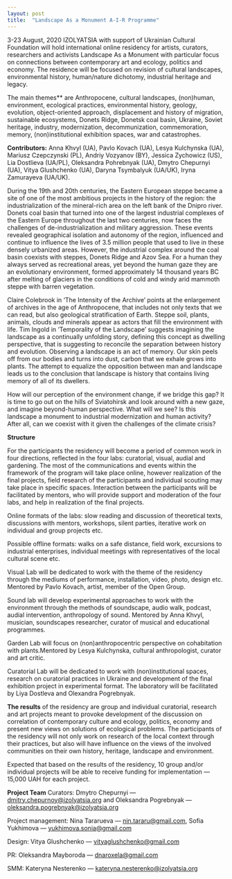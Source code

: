 ```yaml
---
layout: post
title:  "Landscape As a Monument A-I-R Programme"
---
```


3-23 August, 2020 IZOLYATSIA with support of Ukrainian Cultural Foundation will hold international online residency for artists, curators, researchers and activists Landscape As a Monument with particular focus on connections between contemporary art and ecology, politics and economy. The residence will be focused on revision of cultural landscapes, environmental history, human/nature dichotomy, industrial heritage and legacy.

The main themes** are Anthropocene, cultural landscapes, (non)human, environment, ecological practices, environmental history, geology, evolution, object-oriented approach, displacement and history of migration, sustainable ecosystems, Donets Ridge, Donetsk coal basin, Ukraine, Soviet heritage, industry, modernization, decommunization, commemoration, memory, (non)institutional exhibition spaces, war and catastrophes.  

**Contributors:** Anna Khvyl (UA), Pavlo Kovach (UA), Lesya Kulchynska (UA), Mariusz Czepczynski (PL), Andriy Vozyanov (BY), Jessica Zychowicz (US), Lia Dostlieva (UA/PL), Oleksandra Pohrebnyak (UA), Dmytro Chepurnyi (UA), Vitya Glushchenko (UA), Daryna Tsymbalyuk (UA/UK), Iryna Zamurayeva (UA/UK). 

During the 19th and 20th centuries, the Eastern European steppe became a site of one of the most ambitious projects in the history of the region: the industrialization of the mineral-rich area on the left bank of the Dnipro river. Donets coal basin that turned into one of the largest industrial complexes of the Eastern Europe throughout the last two centuries, now faces the challenges of de-industrialization and military aggression. These events revealed geographical isolation and autonomy of the region, influenced and continue to influence the lives of 3.5 million people that used to live in these densely urbanized areas. However, the industrial complex around the coal basin coexists with steppes, Donets Ridge and Azov Sea. For a human they always served as recreational areas, yet beyond the human gaze they are an evolutionary environment, formed approximately 14 thousand years BC after melting of glaciers in the conditions of cold and windy arid mammoth steppe with barren vegetation.

Claire Colebrook in ‘The Intensity of the Archive’ points at the enlargement of archives in the age of Anthropocene, that includes not only texts that we can read, but also geological stratification of Earth. Steppe soil, plants, animals, clouds and minerals appear as actors that fill the environment with life. Tim Ingold in ‘Temporality of the Landscape’ suggests imagining the landscape as a continually unfolding story, defining this concept as dwelling perspective, that is suggesting to reconcile the separation between history and evolution. Observing a landscape is an act of memory. Our skin peels off from our bodies and turns into dust, carbon that we exhale grows into plants. The attempt to equalize the opposition between man and landscape leads us to the conclusion that landscape is history that contains living memory of all of its dwellers.

How will our perception of the environment change, if we bridge this gap? It is time to go out on the hills of Sviatohirsk and look around with a new gaze, and imagine beyond-human perspective. What will we see? Is this landscape a monument to industrial modernization and human activity? After all, can we coexist with it given the challenges of the climate crisis?

**Structure**

For the participants the residency will become a period of common work in four directions, reflected in the four labs: curatorial, visual, audial and gardening. The most of the communications and events within the framework of the program will take place online, however realization of the final projects, field research of the participants and individual scouting may take place in specific spaces. Interaction between the participants will be facilitated by mentors, who will provide support and moderation of the four labs, and help in realization of the final projects. 

Online formats of the labs: slow reading and discussion of theoretical texts, discussions with mentors, workshops, silent parties, iterative work on individual and group projects etc.  

Possible offline formats: walks on a safe distance, field work, excursions to industrial enterprises, individual meetings with representatives of the local cultural scene etc. 

Visual Lab will be dedicated to work with the theme of the residency through the mediums of performance, installation, video, photo, design etc. Mentored by Pavlo Kovach, artist, member of the Open Group.

Sound lab will develop experimental approaches to work with the environment through the methods of soundscape, audio walk, podcast, audial intervention, anthropology of sound. Mentored by Anna Khvyl, musician, soundscapes researcher, curator of musical and educational programmes.

Garden Lab will focus on (non)anthropocentric perspective on cohabitation with plants.Mentored by Lesya Kulchynska, cultural anthropologist, curator and art critic. 

Curatorial Lab will be dedicated to work with (non)institutional spaces, research on curatorial practices in Ukraine and development of the final exhibition project in experimental format. The laboratory will be facilitated by Liya Dostleva and Olexandra Pogrebnyak.

**The results** of the residency are group and individual curatorial, research and art projects meant to provoke development of the discussion on correlation of contemporary culture and ecology, politics, economy and present new views on solutions of ecological problems. The participants of the residency will not only work on research of the local context through their practices, but also will have influence on the views of the involved communities on their own history, heritage, landscape and environment.

Expected that based on the results of the residency, 10 group and/or individual projects will be able to receive funding for implementation — 15,000 UAH for each project.

**Project Team**
Curators: Dmytro Chepurnyi — dmitry.chepurnoy@izolyatsia.org and Oleksandra Pogrebnyak — oleksandra.pogrebnyak@izolyatsia.org

Project management: Nina Tararueva — nin.tararu@gmail.com, Sofia Yukhimova — yukhimova.sonia@gmail.com

Design: Vitya Glushchenko — vityaglushchenko@gmail.com

PR: Oleksandra Mayboroda — dnaroxela@gmail.com

SMM: Kateryna Nesterenko — kateryna.nesterenko@izolyatsia.org
